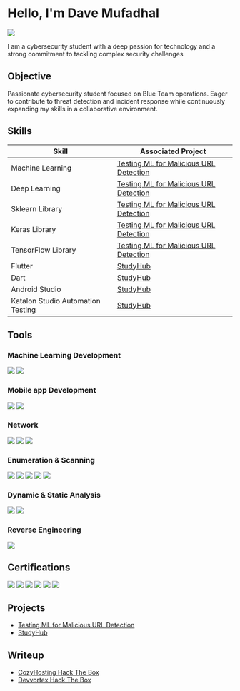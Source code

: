 # Hello, I'm Dave Mufadhal
<a href="https://www.linkedin.com/in/dave-mufadhal-09053830b"><img src="https://img.shields.io/badge/-LinkedIn-0072b1?&style=for-the-badge&logo=linkedin&logoColor=white" /></a>

I am a cybersecurity student with a deep passion for technology and a strong commitment to tackling complex security challenges

## Objective
Passionate cybersecurity student focused on Blue Team operations. Eager to contribute to threat detection and incident response while continuously expanding my skills in a collaborative environment.

## Skills

| Skill                                         | Associated Project         |
|-----------------------------------------------|----------------------------|
| Machine Learning          | <a href="https://colab.research.google.com/drive/1B1t7tTFjvSIDJeZQjCZgfkojdwrfsEXl?usp=sharing">Testing ML for Malicious URL Detection</a>|
| Deep Learning | <a href="https://colab.research.google.com/drive/1B1t7tTFjvSIDJeZQjCZgfkojdwrfsEXl?usp=sharing">Testing ML for Malicious URL Detection</a>|
| Sklearn Library         | <a href="https://colab.research.google.com/drive/1B1t7tTFjvSIDJeZQjCZgfkojdwrfsEXl?usp=sharing">Testing ML for Malicious URL Detection</a>|
| Keras Library      | <a href="https://colab.research.google.com/drive/1B1t7tTFjvSIDJeZQjCZgfkojdwrfsEXl?usp=sharing">Testing ML for Malicious URL Detection</a>|
| TensorFlow Library                  | <a href="https://colab.research.google.com/drive/1B1t7tTFjvSIDJeZQjCZgfkojdwrfsEXl?usp=sharing">Testing ML for Malicious URL Detection</a>|
| Flutter | <a href="https://github.com/SushiBar1111/StudyHub_Frontend">StudyHub</a>|
| Dart | <a href="https://github.com/SushiBar1111/StudyHub_Frontend">StudyHub</a>|
| Android Studio | <a href="https://github.com/SushiBar1111/StudyHub_Frontend">StudyHub</a>|
| Katalon Studio Automation Testing | <a href="https://github.com/SushiBar1111/StudyHub_Frontend">StudyHub</a>|

## Tools

### Machine Learning Development
<div>
    <img src="https://img.shields.io/badge/-Google%20Colab-F9AB00?style=for-the-badge&logo=google-colab&logoColor=white" />
   <img src="https://img.shields.io/badge/-Kaggle-20BEFF?style=for-the-badge&logo=kaggle&logoColor=white" />
</div>

### Mobile app Development
<div>
    <img src="https://img.shields.io/badge/-Android%20Studio-3DDC84?style=for-the-badge&logo=android-studio&logoColor=white" />
   <img src="https://img.shields.io/badge/-Katalon%20Studio-00a4e4?style=for-the-badge&logo=katalon-studio&logoColor=white" />
</div>

### Network
<div>
    <img src="https://img.shields.io/badge/-Nmap-4682B4?style=for-the-badge&logo=nmap&logoColor=white" />
    <img src="https://img.shields.io/badge/-Burp%20Suite-FF5733?style=for-the-badge&logo=burp-suite&logoColor=white" />
    <img src="https://img.shields.io/badge/-Wireshark-1679A7?&style=for-the-badge&logo=Wireshark&logoColor=white" />
</div>

### Enumeration & Scanning
<div>
    <img src="https://img.shields.io/badge/-Dirsearch-1E90FF?style=for-the-badge&logo=linux&logoColor=white" />
    <img src="https://img.shields.io/badge/-Gobuster-000000?style=for-the-badge&logo=linux&logoColor=white" />
    <img src="https://img.shields.io/badge/-JoomScan-5091CD?style=for-the-badge&logo=joomla&logoColor=white" />
    <img src="https://img.shields.io/badge/-MobSF-3A3A3A?style=for-the-badge&logo=android&logoColor=white" />
    <img src="https://img.shields.io/badge/-SQLMap-CC3E3E?style=for-the-badge&logo=database&logoColor=white" />
</div>

### Dynamic & Static Analysis
<div>
    <img src="https://img.shields.io/badge/-Frida-009688?style=for-the-badge&logo=frida&logoColor=white" />
    <img src="https://img.shields.io/badge/-JADX-3DDC84?style=for-the-badge&logo=android&logoColor=white" />
</div>

### Reverse Engineering
<div>
    <img src="https://img.shields.io/badge/-APKTool-6EAF1D?style=for-the-badge&logo=android&logoColor=white" />
</div>


## Certifications

<div>
<img src="https://img.shields.io/badge/-Cisco%20Endpoint%20Security-1BA0D7?style=for-the-badge&logo=cisco&logoColor=white" />
<img src="https://img.shields.io/badge/-Cisco%20Cyber%20Threat%20Management-1BA0D7?style=for-the-badge&logo=cisco&logoColor=white" />
<img src="https://img.shields.io/badge/-Cisco%20Introduction%20to%20Cybersecurity-1BA0D7?style=for-the-badge&logo=cisco&logoColor=white" />
<img src="https://img.shields.io/badge/-IBM%20Data%20Science%20for%20Business%20Level%201-052FAD?style=for-the-badge&logo=ibm&logoColor=white" />
<img src="https://img.shields.io/badge/-IBM%20Quantum%20Safe%20Encryption%20Essentials-052FAD?style=for-the-badge&logo=ibm&logoColor=white" />
<img src="https://img.shields.io/badge/-Cognitive%20Class%20SQL%20and%20Relational%20Databases%20101-0A0A0A?style=for-the-badge&logo=ibm&logoColor=white" />
</div>

## Projects
- <a href="https://colab.research.google.com/drive/1B1t7tTFjvSIDJeZQjCZgfkojdwrfsEXl?usp=sharing">Testing ML for Malicious URL Detection</a>
- <a href="https://github.com/SushiBar1111/StudyHub_Frontend">StudyHub</a>

## Writeup
- <a href="https://docs.google.com/document/d/1tAGQT8sxKntJGwxt1OBGfh3G4GH4Hv312Zs0KILLnxs/edit?usp=sharing">CozyHosting Hack The Box</a>
- <a href="https://docs.google.com/document/d/1nsbjBHFoG2a3yra7Z0wEy9nfv0jbAqZeX5y32ncsL8o/edit?usp=sharing">Devvortex Hack The Box</a>
